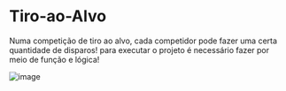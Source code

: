 # Tiro-ao-Alvo
Numa competição de tiro ao alvo, cada competidor pode fazer uma certa quantidade de disparos!
para executar o projeto é necessário fazer por meio de função e lógica!









![image](https://github.com/Gracesk8tt/Tiro-ao-Alvo/assets/114750084/5a93993d-2ab8-49ab-b810-c9fd814df6e9)
